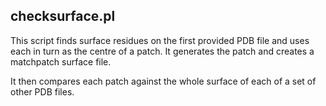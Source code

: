 checksurface.pl
---------------

This script finds surface residues on the first provided PDB file and
uses each in turn as the centre of a patch. It generates the patch and
creates a matchpatch surface file.

It then compares each patch against the whole surface of each of a set
of other PDB files.

